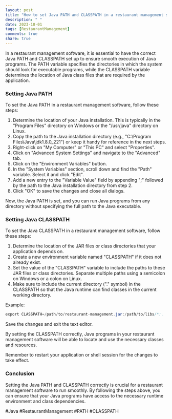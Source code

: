 ```yaml
---
layout: post
title: "How to set Java PATH and CLASSPATH in a restaurant management software"
description: " "
date: 2023-10-01
tags: [RestaurantManagement]
comments: true
share: true
---
```


In a restaurant management software, it is essential to have the correct Java PATH and CLASSPATH set up to ensure smooth execution of Java programs. The PATH variable specifies the directories in which the system should look for executable programs, while the CLASSPATH variable determines the location of Java class files that are required by the application.

### Setting Java PATH

To set the Java PATH in a restaurant management software, follow these steps:

1. Determine the location of your Java installation. This is typically in the "Program Files" directory on Windows or the "/usr/java" directory on Linux.
2. Copy the path to the Java installation directory (e.g., "C:\Program Files\Java\jdk1.8.0_221") or keep it handy for reference in the next steps.
3. Right-click on "My Computer" or "This PC" and select "Properties".
4. Click on "Advanced System Settings" and navigate to the "Advanced" tab.
5. Click on the "Environment Variables" button.
6. In the "System Variables" section, scroll down and find the "Path" variable. Select it and click "Edit".
7. Add a new entry to the "Variable Value" field by appending ";" followed by the path to the Java installation directory from step 2.
8. Click "OK" to save the changes and close all dialogs.

Now, the Java PATH is set, and you can run Java programs from any directory without specifying the full path to the Java executable.

### Setting Java CLASSPATH

To set the Java CLASSPATH in a restaurant management software, follow these steps:

1. Determine the location of the JAR files or class directories that your application depends on.
2. Create a new environment variable named "CLASSPATH" if it does not already exist.
3. Set the value of the "CLASSPATH" variable to include the paths to these JAR files or class directories. Separate multiple paths using a semicolon on Windows or a colon on Linux.
4. Make sure to include the current directory ("." symbol) in the CLASSPATH so that the Java runtime can find classes in the current working directory.

Example:
```java
export CLASSPATH=/path/to/restaurant-management.jar:/path/to/libs/*:.
```

Save the changes and exit the text editor.

By setting the CLASSPATH correctly, Java programs in your restaurant management software will be able to locate and use the necessary classes and resources.

Remember to restart your application or shell session for the changes to take effect.

### Conclusion

Setting the Java PATH and CLASSPATH correctly is crucial for a restaurant management software to run smoothly. By following the steps above, you can ensure that your Java programs have access to the necessary runtime environment and class dependencies.

#Java #RestaurantManagement #PATH #CLASSPATH